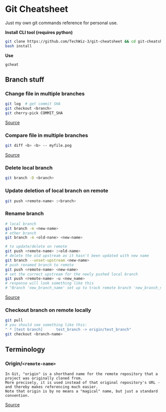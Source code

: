 # Git Cheatsheet

Just my own git commands reference for personal use.  

**Install CLI tool (requires python)**  
```sh
git clone https://github.com/TechWiz-3/git-cheatsheet && cd git-cheatsheet
bash install
```

**Use**  
```
gcheat
```

## Branch stuff

### Change file in multiple branches

```sh
git log  # get commit SHA
git checkout <branch>
git cherry-pick COMMIT_SHA
```
[Source](https://stackoverflow.com/questions/20555694/what-is-the-best-way-to-make-the-same-change-to-multiple-branches)

### Compare file in multiple branches

```sh
git diff <b> <b> -- myfile.pog
```
[Source](https://stackoverflow.com/questions/4099742/how-to-compare-files-from-two-different-branches)

### Delete local branch

```sh
git branch -D <branch>
```

### Update deletion of local branch on remote

```sh
git push <remote-name> :<branch>
```

### Rename branch

```sh
# local branch
git branch -m <new-name>
# other branch
git branch -m <old-nane> <new-name>

# to update/delete on remote
git push <remote-name> :<old-name>
# delete the old upstream as it hasn't been updated with new name
git branch --unset-upstream <new-name>
# push renamed branch to remote
git push <remote-name> <new-name>
# set the correct upstream for the newly pushed local branch
git push <remote-name> -u <new_name>
# response will look something like this
# "Branch 'new_branch_name' set up to track remote branch 'new_branch_name' from 'origin'."
```
[Source](https://stackoverflow.com/questions/30590083/how-do-i-rename-both-a-git-local-and-remote-branch-name)

### Checkout branch on remote locally

```sh
git pull
# you should see something like this:
" * [test branch]      test_branch -> origin/test_branch"
git checkout <branch-name>
```

## Terminology

### Origin/`<remote-name>`

```
In Git, "origin" is a shorthand name for the remote repository that a project was originally cloned from.
More precisely, it is used instead of that original repository's URL - and thereby makes referencing much easier.
Note that origin is by no means a "magical" name, but just a standard convention.
```
[Source](https://www.git-tower.com/learn/git/glossary/origin)
